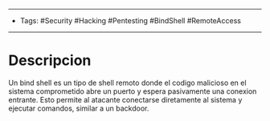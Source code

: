 -----------
- Tags: #Security #Hacking #Pentesting #BindShell #RemoteAccess
----------- 

# Descripcion 
Un bind shell es un tipo de shell remoto donde el codigo malicioso en el sistema comprometido abre un puerto y espera pasivamente una conexion entrante. Esto permite al atacante conectarse diretamente al sistema y ejecutar comandos, similar a un backdoor.

